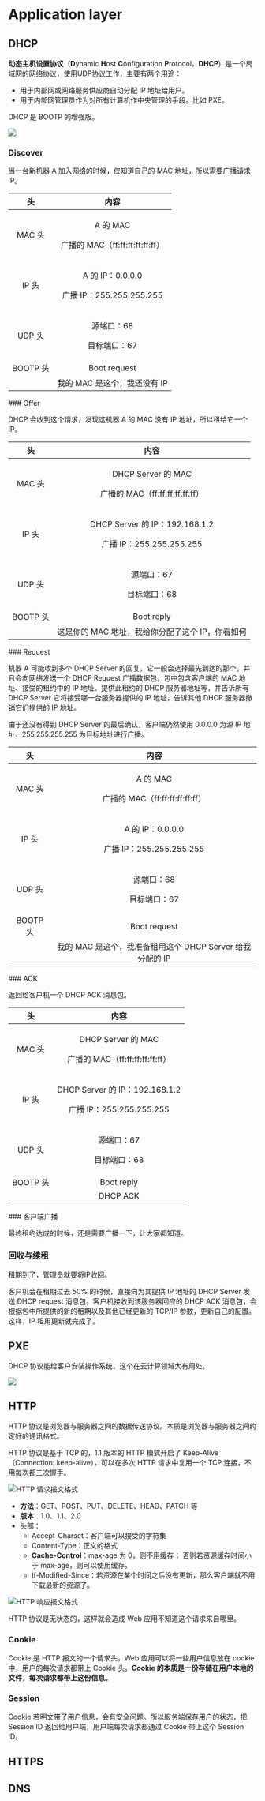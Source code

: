 # Application layer

## DHCP

**动态主机设置协议**（**D**ynamic **H**ost **C**onfiguration **P**rotocol，**DHCP**）是一个局域网的网络协议，使用UDP协议工作，主要有两个用途：

* 用于内部网或网络服务供应商自动分配 IP 地址给用户。
* 用于内部网管理员作为对所有计算机作中央管理的手段。比如 PXE。

DHCP 是 BOOTP 的增强版。

![](../../.gitbook/assets/image%20%28100%29.png)

### Discover

当一台新机器 A 加入网络的时候，仅知道自己的 MAC 地址，所以需要广播请求 IP。

<table>
  <thead>
    <tr>
      <th style="text-align:center">&#x5934;</th>
      <th style="text-align:center">&#x5185;&#x5BB9;</th>
    </tr>
  </thead>
  <tbody>
    <tr>
      <td style="text-align:center">MAC &#x5934;</td>
      <td style="text-align:center">
        <p>A &#x7684; MAC</p>
        <p>&#x5E7F;&#x64AD;&#x7684; MAC&#xFF08;ff:ff:ff:ff:ff:ff&#xFF09;</p>
      </td>
    </tr>
    <tr>
      <td style="text-align:center">IP &#x5934;</td>
      <td style="text-align:center">
        <p>A &#x7684; IP&#xFF1A;0.0.0.0</p>
        <p>&#x5E7F;&#x64AD; IP&#xFF1A;255.255.255.255</p>
      </td>
    </tr>
    <tr>
      <td style="text-align:center">UDP &#x5934;</td>
      <td style="text-align:center">
        <p>&#x6E90;&#x7AEF;&#x53E3;&#xFF1A;68</p>
        <p>&#x76EE;&#x6807;&#x7AEF;&#x53E3;&#xFF1A;67</p>
      </td>
    </tr>
    <tr>
      <td style="text-align:center">BOOTP &#x5934;</td>
      <td style="text-align:center">Boot request</td>
    </tr>
    <tr>
      <td style="text-align:center"></td>
      <td style="text-align:center">&#x6211;&#x7684; MAC &#x662F;&#x8FD9;&#x4E2A;&#xFF0C;&#x6211;&#x8FD8;&#x6CA1;&#x6709;
        IP</td>
    </tr>
  </tbody>
</table>### Offer

DHCP 会收到这个请求，发现这机器 A 的 MAC 没有 IP 地址，所以租给它一个 IP。

<table>
  <thead>
    <tr>
      <th style="text-align:center">&#x5934;</th>
      <th style="text-align:center">&#x5185;&#x5BB9;</th>
    </tr>
  </thead>
  <tbody>
    <tr>
      <td style="text-align:center">MAC &#x5934;</td>
      <td style="text-align:center">
        <p>DHCP Server &#x7684; MAC</p>
        <p>&#x5E7F;&#x64AD;&#x7684; MAC&#xFF08;ff:ff:ff:ff:ff:ff&#xFF09;</p>
      </td>
    </tr>
    <tr>
      <td style="text-align:center">IP &#x5934;</td>
      <td style="text-align:center">
        <p>DHCP Server &#x7684; IP&#xFF1A;192.168.1.2</p>
        <p>&#x5E7F;&#x64AD; IP&#xFF1A;255.255.255.255</p>
      </td>
    </tr>
    <tr>
      <td style="text-align:center">UDP &#x5934;</td>
      <td style="text-align:center">
        <p>&#x6E90;&#x7AEF;&#x53E3;&#xFF1A;67</p>
        <p>&#x76EE;&#x6807;&#x7AEF;&#x53E3;&#xFF1A;68</p>
      </td>
    </tr>
    <tr>
      <td style="text-align:center">BOOTP &#x5934;</td>
      <td style="text-align:center">Boot reply</td>
    </tr>
    <tr>
      <td style="text-align:center"></td>
      <td style="text-align:center">&#x8FD9;&#x662F;&#x4F60;&#x7684; MAC &#x5730;&#x5740;&#xFF0C;&#x6211;&#x7ED9;&#x4F60;&#x5206;&#x914D;&#x4E86;&#x8FD9;&#x4E2A;
        IP&#xFF0C;&#x4F60;&#x770B;&#x5982;&#x4F55;</td>
    </tr>
  </tbody>
</table>### Request

机器 A 可能收到多个 DHCP Server 的回复，它一般会选择最先到达的那个，并且会向网络发送一个 DHCP Request 广播数据包，包中包含客户端的 MAC 地址、接受的租约中的 IP 地址、提供此租约的 DHCP 服务器地址等，并告诉所有 DHCP Server 它将接受哪一台服务器提供的 IP 地址，告诉其他 DHCP 服务器撤销它们提供的 IP 地址。

由于还没有得到 DHCP Server 的最后确认，客户端仍然使用 0.0.0.0 为源 IP 地址、255.255.255.255 为目标地址进行广播。

<table>
  <thead>
    <tr>
      <th style="text-align:center">&#x5934;</th>
      <th style="text-align:center">&#x5185;&#x5BB9;</th>
    </tr>
  </thead>
  <tbody>
    <tr>
      <td style="text-align:center">MAC &#x5934;</td>
      <td style="text-align:center">
        <p>A &#x7684; MAC</p>
        <p>&#x5E7F;&#x64AD;&#x7684; MAC&#xFF08;ff:ff:ff:ff:ff:ff&#xFF09;</p>
      </td>
    </tr>
    <tr>
      <td style="text-align:center">IP &#x5934;</td>
      <td style="text-align:center">
        <p>A &#x7684; IP&#xFF1A;0.0.0.0</p>
        <p>&#x5E7F;&#x64AD; IP&#xFF1A;255.255.255.255</p>
      </td>
    </tr>
    <tr>
      <td style="text-align:center">UDP &#x5934;</td>
      <td style="text-align:center">
        <p>&#x6E90;&#x7AEF;&#x53E3;&#xFF1A;68</p>
        <p>&#x76EE;&#x6807;&#x7AEF;&#x53E3;&#xFF1A;67</p>
      </td>
    </tr>
    <tr>
      <td style="text-align:center">BOOTP &#x5934;</td>
      <td style="text-align:center">Boot request</td>
    </tr>
    <tr>
      <td style="text-align:center"></td>
      <td style="text-align:center">&#x6211;&#x7684; MAC &#x662F;&#x8FD9;&#x4E2A;&#xFF0C;&#x6211;&#x51C6;&#x5907;&#x79DF;&#x7528;&#x8FD9;&#x4E2A;
        DHCP Server &#x7ED9;&#x6211;&#x5206;&#x914D;&#x7684; IP</td>
    </tr>
  </tbody>
</table>### ACK

返回给客户机一个 DHCP ACK 消息包。

<table>
  <thead>
    <tr>
      <th style="text-align:center">&#x5934;</th>
      <th style="text-align:center">&#x5185;&#x5BB9;</th>
    </tr>
  </thead>
  <tbody>
    <tr>
      <td style="text-align:center">MAC &#x5934;</td>
      <td style="text-align:center">
        <p>DHCP Server &#x7684; MAC</p>
        <p>&#x5E7F;&#x64AD;&#x7684; MAC&#xFF08;ff:ff:ff:ff:ff:ff&#xFF09;</p>
      </td>
    </tr>
    <tr>
      <td style="text-align:center">IP &#x5934;</td>
      <td style="text-align:center">
        <p>DHCP Server &#x7684; IP&#xFF1A;192.168.1.2</p>
        <p>&#x5E7F;&#x64AD; IP&#xFF1A;255.255.255.255</p>
      </td>
    </tr>
    <tr>
      <td style="text-align:center">UDP &#x5934;</td>
      <td style="text-align:center">
        <p>&#x6E90;&#x7AEF;&#x53E3;&#xFF1A;67</p>
        <p>&#x76EE;&#x6807;&#x7AEF;&#x53E3;&#xFF1A;68</p>
      </td>
    </tr>
    <tr>
      <td style="text-align:center">BOOTP &#x5934;</td>
      <td style="text-align:center">Boot reply</td>
    </tr>
    <tr>
      <td style="text-align:center"></td>
      <td style="text-align:center">DHCP ACK</td>
    </tr>
  </tbody>
</table>### 客户端广播

最终租约达成的时候，还是需要广播一下，让大家都知道。

### 回收与续租

租期到了，管理员就要将IP收回。

客户机会在租期过去 50% 的时候，直接向为其提供 IP 地址的 DHCP Server 发送 DHCP request 消息包。客户机接收到该服务器回应的 DHCP ACK 消息包，会根据包中所提供的新的租期以及其他已经更新的 TCP/IP 参数，更新自己的配置。这样，IP 租用更新就完成了。

## PXE

DHCP 协议能给客户安装操作系统，这个在云计算领域大有用处。

![](../../.gitbook/assets/image%20%28103%29.png)

## HTTP

HTTP 协议是浏览器与服务器之间的数据传送协议。本质是浏览器与服务器之间约定好的通讯格式。

HTTP 协议是基于 TCP 的，1.1 版本的 HTTP 模式开启了 Keep-Alive（Connection: keep-alive），可以在多次 HTTP 请求中复用一个 TCP 连接，不用每次都三次握手。

![HTTP &#x8BF7;&#x6C42;&#x62A5;&#x6587;&#x683C;&#x5F0F;](../../.gitbook/assets/image%20%2893%29.png)

* **方法**：GET、POST、PUT、DELETE、HEAD、PATCH 等
* **版本**：1.0、1.1、2.0
* 头部：
  * Accept-Charset：客户端可以接受的字符集
  * Content-Type：正文的格式
  * **Cache-Control**：max-age 为 0，则不用缓存； 否则若资源缓存时间小于 max-age，则可以使用缓存。
  * If-Modified-Since：若资源在某个时间之后没有更新，那么客户端就不用下载最新的资源了。

![HTTP &#x54CD;&#x5E94;&#x62A5;&#x6587;&#x683C;&#x5F0F;](../../.gitbook/assets/image%20%28111%29.png)

HTTP 协议是无状态的，这样就会造成 Web 应用不知道这个请求来自哪里。

### Cookie

Cookie 是 HTTP 报文的一个请求头，Web 应用可以将一些用户信息放在 cookie 中，用户的每次请求都带上 Cookie 头。**Cookie 的本质是一份存储在用户本地的文件，每次请求都带上这份信息。**

### Session

Cookie 若明文带了用户信息，会有安全问题。所以服务端保存用户的状态，把 Session ID 返回给用户端，用户端每次请求都通过 Cookie 带上这个 Session ID。

## HTTPS

## DNS

